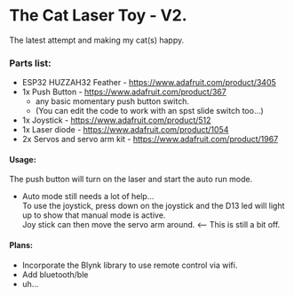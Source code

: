 # The Cat Laser Toy - V2.
The latest attempt and making my cat(s) happy.

### Parts list:
* ESP32 HUZZAH32 Feather - https://www.adafruit.com/product/3405
* 1x Push Button - https://www.adafruit.com/product/367
    * any basic momentary push button switch. 
    * (You can edit the code to work with an spst slide switch too...)
* 1x Joystick - https://www.adafruit.com/product/512
* 1x Laser diode - https://www.adafruit.com/product/1054
* 2x Servos and servo arm kit - https://www.adafruit.com/product/1967

#### Usage:
The push button will turn on the laser and start the auto run mode. <br>
- Auto mode still needs a lot of help... <br>
To use the joystick, press down on the joystick and the D13 led will light up to show that manual mode is active.<br>
Joy stick can then move the servo arm around. <-- This is still a bit off.<br>

#### Plans:
* Incorporate the Blynk library to use remote control via wifi.
* Add bluetooth/ble
* uh...